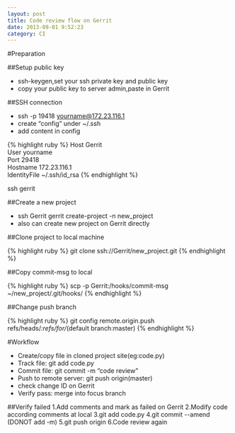```yaml
---
layout: post
title: Code review flow on Gerrit
date: 2013-09-01 9:52:23
category: CI
---
```



#Preparation

##Setup public key

- ssh-keygen,set your ssh private key and public key
- copy your public key to server admin,paste in Gerrit

##SSH connection

- ssh -p 19418 yourname@172.23.116.1
- create “config” under ~/.ssh
- add content in config

{% highlight ruby %}
Host Gerrit  
User yourname  
Port 29418  
Hostname 172.23.116.1  
IdentityFile ~/.ssh/id_rsa
{% endhighlight %}

ssh gerrit

##Create a new project

- ssh Gerrit gerrit create-project -n new_project
- also can create new project on Gerrit directly

##Clone project to local machine

{% highlight ruby %}
git clone ssh://Gerrit/new_project.git
{% endhighlight %}

##Copy commit-msg to local

{% highlight ruby %}
scp -p Gerrit:/hooks/commit-msg  ~/new_project/.git/hooks/
{% endhighlight %}

##Change push branch

{% highlight ruby %}
git config remote.origin.push refs/heads/*:refs/for/*(default branch:master)
{% endhighlight %}

#Workflow

- Create/copy file in cloned project site(eg:code.py)
- Track file: git add code.py
- Commit file: git commit -m “code review”
- Push to remote server: git push origin(master)
- check change ID on Gerrit
- Verify pass: merge into focus branch

##Verify failed
    1.Add comments and mark as failed on Gerrit
    2.Modify code according comments at local
    3.git add code.py
    4.git commit --amend (DONOT add -m)
    5.git push origin
    6.Code review again